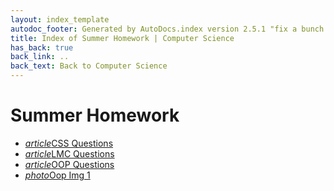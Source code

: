 ```yaml
---
layout: index_template
autodoc_footer: Generated by AutoDocs.index version 2.5.1 "fix a bunch of bugs" ⓒ Starwort, 2020
title: Index of Summer Homework | Computer Science
has_back: true
back_link: ..
back_text: Back to Computer Science
---
```


# **Summer Homework**

- <a href='./CSS_Questions.md'><i title='MD file' class="material-icons">article</i>CSS Questions</a>
- <a href='./LMC_Questions.md'><i title='MD file' class="material-icons">article</i>LMC Questions</a>
- <a href='./OOP_Questions.md'><i title='MD file' class="material-icons">article</i>OOP Questions</a>
- <a href='./oop_img_1.png'><i title='PNG file' class="material-icons">photo</i>Oop Img 1</a>
